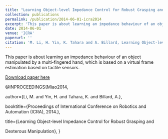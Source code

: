 ```yaml
---
title: "Learning Object-level Impedance Control for Robust Grasping and Dexterous Manipulation"
collection: publications
permalink: /publication/2014-06-01-icra2014
excerpt: 'This paper is about learning an impedance behaviour of an object manipulated by a multi-fingered hand, which is based on a virtual frame estimation based on tactile sensors.'
date: 2014-06-01
venue: 'ICRA'
paperurl: ''
citation: 'M. Li, H. Yin, K. Tahara and A. Billard, Learning Object-level Impedance Control for Robust Grasping and Dexterous Manipulation, In Proceedings of the IEEE International Conference on Robotics and Automation (ICRA), Hong Kong, China, 2014'
---
```

This paper is about learning an impedance behaviour of an object manipulated by a multi-fingered hand, which is based on a virtual frame estimation based on tactile sensors.

[Download paper here](http://lasa.epfl.ch/publications/uploadedFiles/ICRA2014hand.pdf)


 @INPROCEEDINGS{Miao2014, 

 author={Li, M. and Yin, H. and Tahara, K. and Billard, A.}, 

 booktitle={Proceedings of International Conference on Robotics and Automation (ICRA), 2014.}, 

 title={Learning Object-level Impedance Control for Robust Grasping and

 Dexterous Manipulation},
}

